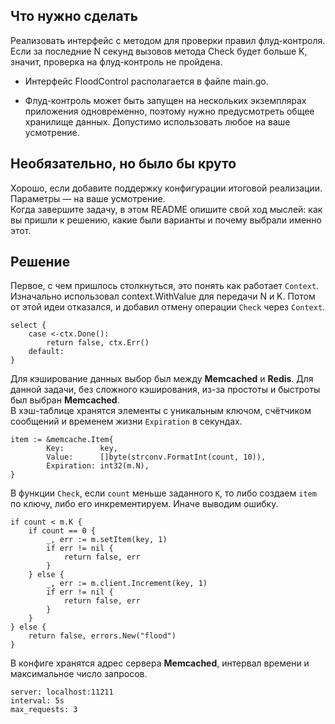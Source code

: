 ## Что нужно сделать

Реализовать интерфейс с методом для проверки правил флуд-контроля. Если за последние N секунд вызовов метода Check будет
больше K, значит, проверка на флуд-контроль не пройдена.

- Интерфейс FloodControl располагается в файле main.go.

- Флуд-контроль может быть запущен на нескольких экземплярах приложения одновременно, поэтому нужно предусмотреть общее
  хранилище данных. Допустимо использовать любое на ваше усмотрение.

## Необязательно, но было бы круто

Хорошо, если добавите поддержку конфигурации итоговой реализации. Параметры — на ваше усмотрение.  
Когда завершите задачу, в этом README опишите свой ход мыслей: как вы пришли к решению, какие были варианты и почему
выбрали именно этот.

## Решение

Первое, с чем пришлось столкнуться, это понять как работает `Context`. Изначально использовал context.WithValue для
передачи N и K. Потом от этой идеи отказался, и добавил отмену операции `Check` через `Context`.

````
select {
	case <-ctx.Done():
		return false, ctx.Err()
	default:
}
````

Для кэширование данных выбор был между **Memcached** и **Redis**. Для данной задачи, без сложного кэширования, из-за
простоты и быстроты был выбран **Memcached**.  
В хэш-таблице хранятся элементы с уникальным ключом, счётчиком сообщений и временем жизни `Expiration` в секундах.
````
item := &memcache.Item{
		Key:        key,
		Value:      []byte(strconv.FormatInt(count, 10)),
		Expiration: int32(m.N),
}
````

В функции `Check`, если `count` меньше заданного `K`, то либо создаем `item` по ключу, либо его инкрементируем. Иначе
выводим ошибку.

````
if count < m.K {
	if count == 0 {
		_, err := m.setItem(key, 1)
		if err != nil {
			return false, err
		}
	} else {
		_, err := m.client.Increment(key, 1)
		if err != nil {
			return false, err
		}
	}
} else {
	return false, errors.New("flood")
}
````

В конфиге хранятся адрес сервера **Memcached**, интервал времени и максимальное число запросов.

````
server: localhost:11211
interval: 5s
max_requests: 3
````